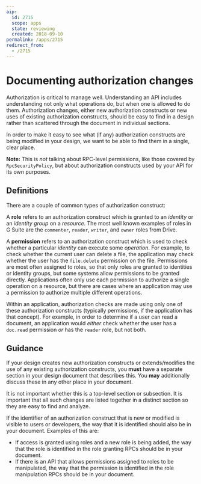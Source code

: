 ```yaml
---
aip:
  id: 2715
  scope: apps
  state: reviewing
  created: 2018-09-10
permalink: /apps/2715
redirect_from:
  - /2715
---
```


# Documenting authorization changes

Authorization is critical to manage well. Understanding an API includes
understanding not only what operations do, but when one is allowed to do them.
Authorization changes, either new authorization constructs or new uses of
existing authorization constructs, should be easy to find in a design rather
than scattered through the document in individual sections.

In order to make it easy to see what (if any) authorization constructs are
being modified in your design, we want to be able to find them in a single,
clear place.

**Note:** This is _not_ talking about RPC-level permissions, like those covered
by `RpcSecurityPolicy`, but about authorization constructs used by your API for
its own purposes.

## Definitions

There are a couple of common types of authorization construct:

A **role** refers to an authorization construct which is granted to an
_identity_ or an _identity group_ on a _resource_. The most well known examples
of roles in G Suite are the `commenter`, `reader`, `writer`, and `owner` roles
from Drive.

A **permission** refers to an authorization construct which is used to check
whether a particular _identity_ can execute some _operation_. For example, to
check whether the current user can delete a file, the application may check
whether the user has the `file.delete` permission on the file. Permissions are
most often assigned to roles, so that only roles are granted to identities or
identity groups, but some systems allow permissions to be granted directly.
Applications often only use each permission to authorize a single operation on
a resource, but there are cases where an application may use a permission to
authorize multiple different operations.

Within an application, authorization checks are made using only one of these
authorization constructs (typically permissions, if the application has that
concept). For example, in order to determine if a user can read a document, an
application would _either_ check whether the user has a `doc.read` permission
_or_ has the `reader` role, but not both.

## Guidance

If your design creates new authorization constructs or extends/modifies the use
of any existing authorization constructs, you **must** have a separate section
in your design document that describes this. You **may** additionally discuss
these in any other place in your document.

It is not important whether this is a top-level section or subsection. It is
important that all such changes are listed together in a distinct section so
they are easy to find and analyze.

If the identifier of an authorization construct that is new or modified is
visible to users or developers, the way that it is identified should also be in
your document. Examples of this are:

- If access is granted using roles and a new role is being added, the way that
  the role is identified in the role granting RPCs should be in your document.
- If there is an API that allows permissions assigned to roles to be
  manipulated, the way that the permission is identified in the role
  manipulation RPCs should be in your document.
